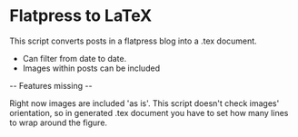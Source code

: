 # Flatpress to LaTeX #

This script converts posts in a flatpress blog into a .tex document.

- Can filter from date to date.
- Images within posts can be included

-- Features missing --

Right now images are included 'as is'. This script doesn't check images' orientation, so in generated .tex document you have to set how many lines to wrap around the figure.
